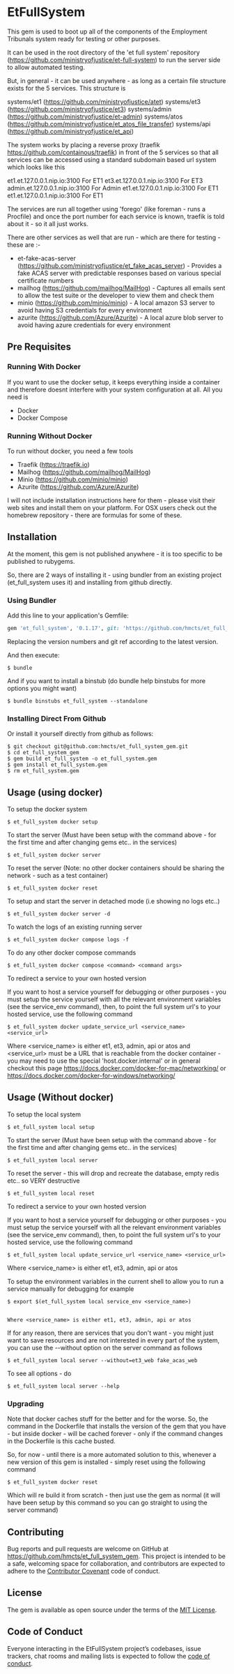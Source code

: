 # EtFullSystem

This gem is used to boot up all of the components of the Employment Tribunals system ready for testing or other purposes.

It can be used in the root directory of the 'et full system' repository (https://github.com/ministryofjustice/et-full-system) to run
the server side to allow automated testing.

But, in general - it can be used anywhere - as long as a certain file structure exists for the 5 services.  This structure is

systems/et1 (https://github.com/ministryofjustice/atet)
systems/et3 (https://github.com/ministryofjustice/et3)
systems/admin (https://github.com/ministryofjustice/et-admin)
systems/atos (https://github.com/ministryofjustice/et_atos_file_transfer)
systems/api (https://github.com/ministryofjustice/et_api)

The system works by placing a reverse proxy (traefik https://github.com/containous/traefik) in front of the 5 services
so that all services can be accessed using a standard subdomain based url system which looks like this

et1.et.127.0.0.1.nip.io:3100 For ET1
et3.et.127.0.0.1.nip.io:3100 For ET3
admin.et.127.0.0.1.nip.io:3100 For Admin
et1.et.127.0.0.1.nip.io:3100 For ET1
et1.et.127.0.0.1.nip.io:3100 For ET1

The services are run all together using 'forego' (like foreman - runs a Procfile) and once the port number for each
service is known, traefik is told about it - so it all just works.

There are other services as well that are run - which are there for testing - these are :-

* et-fake-acas-server (https://github.com/ministryofjustice/et_fake_acas_server) - Provides a fake ACAS server with predictable responses based on various special certificate numbers
* mailhog (https://github.com/mailhog/MailHog) - Captures all emails sent to allow the test suite or the developer to view them and check them
* minio (https://github.com/minio/minio) - A local amazon S3 server to avoid having S3 credentials for every environment
* azurite (https://github.com/Azure/Azurite) - A local azure blob server to avoid having azure credentials for every environment


## Pre Requisites

### Running With Docker

If you want to use the docker setup, it keeps everything inside a container and therefore doesnt interfere with your
system configuration at all.  All you need is

* Docker
* Docker Compose

### Running Without Docker

To run without docker, you need a few tools

* Traefik (https://traefik.io)
* Mailhog (https://github.com/mailhog/MailHog)
* Minio (https://github.com/minio/minio)
* Azurite (https://github.com/Azure/Azurite)

I will not include installation instructions here for them - please visit their web sites and install them on your platform.
For OSX users check out the homebrew repository - there are formulas for some of these.

## Installation

At the moment, this gem is not published anywhere - it is too specific to be published to rubygems.

So, there are 2 ways of installing it - using bundler from an existing project (et_full_system uses it) and installing from
github directly.

### Using Bundler

Add this line to your application's Gemfile:

```ruby
gem 'et_full_system', '0.1.17', git: 'https://github.com/hmcts/et_full_system_gem.git', ref: '2b684106ae42affaffe454ac190f65d55d9baab9'
```

Replacing the version numbers and git ref according to the latest version.

And then execute:

    $ bundle

And if you want to install a binstub (do bundle help binstubs for more options you might want)

    $ bundle binstubs et_full_system --standalone

### Installing Direct From Github

Or install it yourself directly from github as follows:

    $ git checkout git@github.com:hmcts/et_full_system_gem.git
    $ cd et_full_system_gem
    $ gem build et_full_system -o et_full_system.gem
    $ gem install et_full_system.gem
    $ rm et_full_system.gem

## Usage (using docker)

To setup the docker system

    $ et_full_system docker setup

To start the server (Must have been setup with the command above - for the first time and after changing gems etc.. in the services)

    $ et_full_system docker server

To reset the server (Note: no other docker containers should be sharing the network - such as a test container)

    $ et_full_system docker reset

To setup and start the server in detached mode (i.e showing no logs etc..)

    $ et_full_system docker server -d

To watch the logs of an existing running server

    $ et_full_system docker compose logs -f

To do any other docker compose commands

    $ et_full_system docker compose <command> <command args>

To redirect a service to your own hosted version

If you want to host a service yourself for debugging or other purposes - you must setup the service yourself with all
the relevant environment variables (see the service_env command), then, to point the full system url's to your hosted service, use the following command

    $ et_full_system docker update_service_url <service_name> <service_url>

Where <service_name> is either et1, et3, admin, api or atos
and <service_url> must be a URL that is reachable from the docker container - you may need to use the special 'host.docker.internal'
or in general checkout this page https://docs.docker.com/docker-for-mac/networking/ or https://docs.docker.com/docker-for-windows/networking/


## Usage (Without docker)

To setup the local system

    $ et_full_system local setup

To start the server (Must have been setup with the command above - for the first time and after changing gems etc.. in the services)

    $ et_full_system local server

To reset the server - this will drop and recreate the database, empty redis etc..  so VERY destructive

    $ et_full_system local reset

To redirect a service to your own hosted version

If you want to host a service yourself for debugging or other purposes - you must setup the service yourself with all
the relevant environment variables (see the service_env command), then, to point the full system url's to your hosted service, use the following command

    $ et_full_system local update_service_url <service_name> <service_url>

Where <service_name> is either et1, et3, admin, api or atos

To setup the environment variables in the current shell to allow you to run a service manually for debugging for example

    $ export $(et_full_system local service_env <service_name>)


    Where <service_name> is either et1, et3, admin, api or atos

If for any reason, there are services that you don't want - you might just want to save resources and are not interested in
every part of the system, you can use the --without option on the server command as follows

    $ et_full_system local server --without=et3_web fake_acas_web

To see all options - do

    $ et_full_system local server --help

### Upgrading

Note that docker caches stuff for the better and for the worse.  So, the command in the Dockerfile that installs the version
of the gem that you have - but inside docker - will be cached forever - only if the command changes in the Dockerfile is this
cache busted.

So, for now - until there is a more automated solution to this, whenever a new version of this gem is installed - simply reset using the following command

    $ et_full_system docker reset

Which will re build it from scratch - then just use the gem as normal (it will have been setup by this command so you can
go straight to using the server command)


## Contributing

Bug reports and pull requests are welcome on GitHub at https://github.com/hmcts/et_full_system_gem. This project is intended to be a safe, welcoming space for collaboration, and contributors are expected to adhere to the [Contributor Covenant](http://contributor-covenant.org) code of conduct.

## License

The gem is available as open source under the terms of the [MIT License](https://opensource.org/licenses/MIT).

## Code of Conduct

Everyone interacting in the EtFullSystem project’s codebases, issue trackers, chat rooms and mailing lists is expected to follow the [code of conduct](https://github.com/hmcts/et_full_system_gem/blob/master/CODE_OF_CONDUCT.md).

